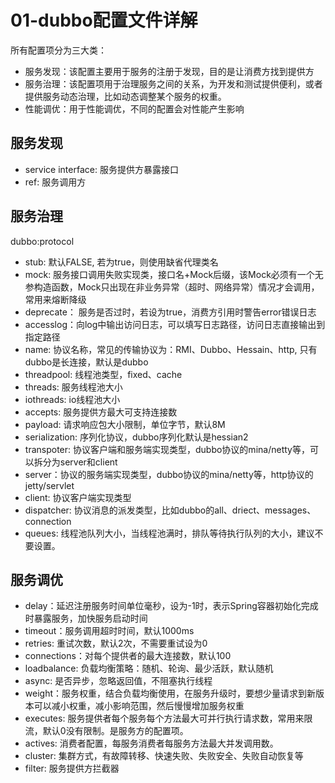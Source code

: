 
# 01-dubbo配置文件详解

所有配置项分为三大类：
- 服务发现：该配置主要用于服务的注册于发现，目的是让消费方找到提供方
- 服务治理：该配置项用于治理服务之间的关系，为开发和测试提供便利，或者提供服务动态治理，比如动态调整某个服务的权重。
- 性能调优：用于性能调优，不同的配置会对性能产生影响

## 服务发现

- service interface: 服务提供方暴露接口
- ref: 服务调用方

## 服务治理

dubbo:protocol

- stub: 默认FALSE, 若为true，则使用缺省代理类名
- mock: 服务接口调用失败实现类，接口名+Mock后缀，该Mock必须有一个无参构造函数，Mock只出现在非业务异常（超时、网络异常）情况才会调用，常用来熔断降级
- deprecate： 服务是否过时，若设为true，消费方引用时警告error错误日志
- accesslog：向log中输出访问日志，可以填写日志路径，访问日志直接输出到指定路径
- name: 协议名称，常见的传输协议为：RMI、Dubbo、Hessain、http, 只有dubbo是长连接，默认是dubbo
- threadpool: 线程池类型，fixed、cache
- threads: 服务线程池大小
- iothreads: io线程池大小
- accepts: 服务提供方最大可支持连接数
- payload: 请求响应包大小限制，单位字节，默认8M
- serialization: 序列化协议，dubbo序列化默认是hessian2
- transpoter: 协议客户端和服务端实现类型，dubbo协议的mina/netty等，可以拆分为server和client
- server：协议的服务端实现类型，dubbo协议的mina/netty等，http协议的jetty/servlet
- client: 协议客户端实现类型
- dispatcher: 协议消息的派发类型，比如dubbo的all、driect、messages、connection
- queues: 线程池队列大小，当线程池满时，排队等待执行队列的大小，建议不要设置。

## 服务调优

- delay：延迟注册服务时间单位毫秒，设为-1时，表示Spring容器初始化完成时暴露服务，加快服务启动时间
- timeout：服务调用超时时间，默认1000ms
- retries: 重试次数，默认2次，不需要重试设为0
- connections：对每个提供者的最大连接数，默认100
- loadbalance: 负载均衡策略：随机、轮询、最少活跃，默认随机
- async: 是否异步，忽略返回值，不阻塞执行线程
- weight：服务权重，结合负载均衡使用，在服务升级时，要想少量请求到新版本可以减小权重，减小影响范围，然后慢慢增加服务权重
- executes: 服务提供者每个服务每个方法最大可并行执行请求数，常用来限流，默认0没有限制。是服务方的配置项。
- actives: 消费者配置，每服务消费者每服务方法最大并发调用数。
- cluster: 集群方式，有故障转移、快速失败、失败安全、失败自动恢复等
- filter: 服务提供方拦截器


 
	
	
